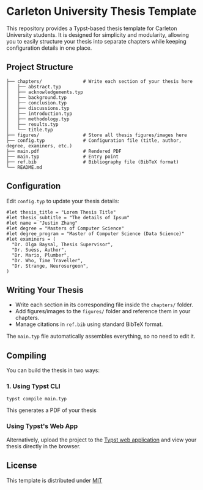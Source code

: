 # Carleton University Thesis Template 

This repository provides a Typst-based thesis template for Carleton University students. It is designed for simplicity and modularity, allowing you to easily structure your thesis into separate chapters while keeping configuration details in one place.

## Project Structure

```
├── chapters/               # Write each section of your thesis here
│   ├── abstract.typ
│   ├── acknowledgements.typ
│   ├── background.typ
│   ├── conclusion.typ
│   ├── discussions.typ
│   ├── introduction.typ
│   ├── methodology.typ
│   ├── results.typ
│   └── title.typ
├── figures/                # Store all thesis figures/images here
├── config.typ              # Configuration file (title, author, degree, examiners, etc.)
├── main.pdf                # Rendered PDF
├── main.typ                # Entry point 
├── ref.bib                 # Bibliography file (BibTeX format)
└── README.md               
```

## Configuration

Edit `config.typ` to update your thesis details:

```
#let thesis_title = "Lorem Thesis Title"
#let thesis_subtitle = "The details of Ipsum"
#let name = "Justin Zhang"
#let degree = "Masters of Computer Science"
#let degree_program = "Master of Computer Science (Data Science)"
#let examiners = (
  "Dr. Olga Baysal, Thesis Supervisor",
  "Dr. Suess, Author",
  "Dr. Mario, Plumber",
  "Dr. Who, Time Traveller",
  "Dr. Strange, Neurosurgeon",
)
```

## Writing Your Thesis
- Write each section in its corresponding file inside the `chapters/` folder.
- Add figures/images to the `figures/` folder and reference them in your chapters.
- Manage citations in `ref.bib` using standard BibTeX format.

The `main.typ` file automatically assembles everything, so no need to edit it.

## Compiling

You can build the thesis in two ways:

### 1. Using Typst CLI 

```
typst compile main.typ
```

This generates a PDF of your thesis

### Using Typst's Web App

Alternatively, upload the project to the [Typst web application](https://typst.app) and view your thesis directly in the browser.

## License

This template is distributed under [MIT](LICENSE.md)

